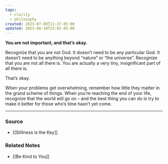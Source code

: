 ```yaml
---
tags:
  - clarity
  - philosophy
created: 2023-07-08T11:37-05:00
updated: 2023-08-18T23:02-05:00
---
```

**You are not important, and that’s okay.**

Recognize that you are not God. It doesn’t need to be any particular God. It doesn’t need to be anything beyond “nature” or “the universe”. Recognize that you are not all there is. You are actually a very tiny, insignificant part of all there is.

That’s okay.

When your problems get overwhelming, remember how little they matter in the grand scheme of things. When you’re reaching the end of your life, recognize that the world will go on - and the best thing you can do is try to make it better for those who’s time hasn’t yet come. 

---

### Source
- [[Stillness is the Key]]

### Related Notes
- [[Be Kind to You]]
